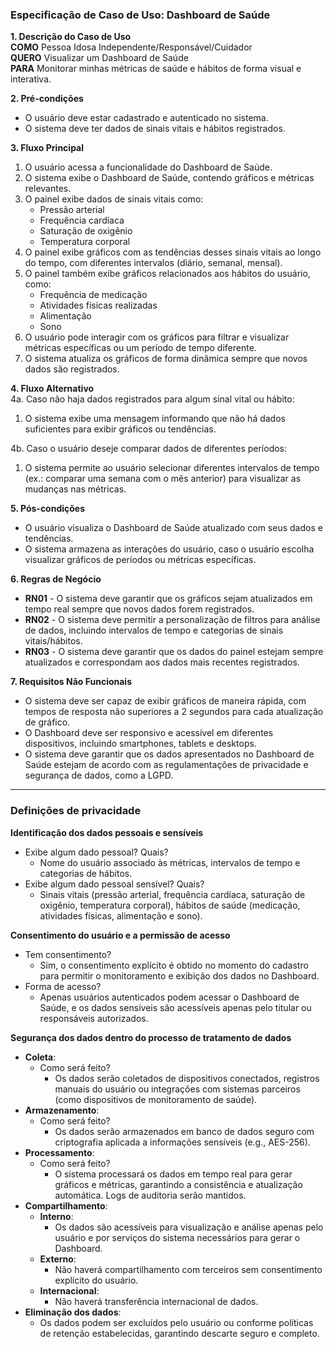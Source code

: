 ### Especificação de Caso de Uso: Dashboard de Saúde  

**1. Descrição do Caso de Uso**  
**COMO** Pessoa Idosa Independente/Responsável/Cuidador  
**QUERO** Visualizar um Dashboard de Saúde  
**PARA** Monitorar minhas métricas de saúde e hábitos de forma visual e interativa.  

**2. Pré-condições**  
- O usuário deve estar cadastrado e autenticado no sistema.  
- O sistema deve ter dados de sinais vitais e hábitos registrados.  

**3. Fluxo Principal**  
1. O usuário acessa a funcionalidade do Dashboard de Saúde.  
2. O sistema exibe o Dashboard de Saúde, contendo gráficos e métricas relevantes.  
3. O painel exibe dados de sinais vitais como:  
   - Pressão arterial  
   - Frequência cardíaca  
   - Saturação de oxigênio  
   - Temperatura corporal  
4. O painel exibe gráficos com as tendências desses sinais vitais ao longo do tempo, com diferentes intervalos (diário, semanal, mensal).  
5. O painel também exibe gráficos relacionados aos hábitos do usuário, como:  
   - Frequência de medicação  
   - Atividades físicas realizadas  
   - Alimentação  
   - Sono  
6. O usuário pode interagir com os gráficos para filtrar e visualizar métricas específicas ou um período de tempo diferente.  
7. O sistema atualiza os gráficos de forma dinâmica sempre que novos dados são registrados.  

**4. Fluxo Alternativo**  
4a. Caso não haja dados registrados para algum sinal vital ou hábito:  
   1. O sistema exibe uma mensagem informando que não há dados suficientes para exibir gráficos ou tendências.  

4b. Caso o usuário deseje comparar dados de diferentes períodos:  
   1. O sistema permite ao usuário selecionar diferentes intervalos de tempo (ex.: comparar uma semana com o mês anterior) para visualizar as mudanças nas métricas.  

**5. Pós-condições**  
- O usuário visualiza o Dashboard de Saúde atualizado com seus dados e tendências.  
- O sistema armazena as interações do usuário, caso o usuário escolha visualizar gráficos de períodos ou métricas específicas.  

**6. Regras de Negócio**  
- **RN01** - O sistema deve garantir que os gráficos sejam atualizados em tempo real sempre que novos dados forem registrados.  
- **RN02** - O sistema deve permitir a personalização de filtros para análise de dados, incluindo intervalos de tempo e categorias de sinais vitais/hábitos.  
- **RN03** - O sistema deve garantir que os dados do painel estejam sempre atualizados e correspondam aos dados mais recentes registrados.  

**7. Requisitos Não Funcionais**  
- O sistema deve ser capaz de exibir gráficos de maneira rápida, com tempos de resposta não superiores a 2 segundos para cada atualização de gráfico.  
- O Dashboard deve ser responsivo e acessível em diferentes dispositivos, incluindo smartphones, tablets e desktops.  
- O sistema deve garantir que os dados apresentados no Dashboard de Saúde estejam de acordo com as regulamentações de privacidade e segurança de dados, como a LGPD.  

---

### Definições de privacidade  

**Identificação dos dados pessoais e sensíveis**  
- Exibe algum dado pessoal? Quais?  
  - Nome do usuário associado às métricas, intervalos de tempo e categorias de hábitos.  
- Exibe algum dado pessoal sensível? Quais?  
  - Sinais vitais (pressão arterial, frequência cardíaca, saturação de oxigênio, temperatura corporal), hábitos de saúde (medicação, atividades físicas, alimentação e sono).  

**Consentimento do usuário e a permissão de acesso**  
- Tem consentimento?  
  - Sim, o consentimento explícito é obtido no momento do cadastro para permitir o monitoramento e exibição dos dados no Dashboard.  
- Forma de acesso?  
  - Apenas usuários autenticados podem acessar o Dashboard de Saúde, e os dados sensíveis são acessíveis apenas pelo titular ou responsáveis autorizados.  

**Segurança dos dados dentro do processo de tratamento de dados**  
- **Coleta**:  
  - Como será feito?  
    - Os dados serão coletados de dispositivos conectados, registros manuais do usuário ou integrações com sistemas parceiros (como dispositivos de monitoramento de saúde).  
- **Armazenamento**:  
  - Como será feito?  
    - Os dados serão armazenados em banco de dados seguro com criptografia aplicada a informações sensíveis (e.g., AES-256).  
- **Processamento**:  
  - Como será feito?  
    - O sistema processará os dados em tempo real para gerar gráficos e métricas, garantindo a consistência e atualização automática. Logs de auditoria serão mantidos.  
- **Compartilhamento**:  
  - **Interno**:  
    - Os dados são acessíveis para visualização e análise apenas pelo usuário e por serviços do sistema necessários para gerar o Dashboard.  
  - **Externo**:  
    - Não haverá compartilhamento com terceiros sem consentimento explícito do usuário.  
  - **Internacional**:  
    - Não haverá transferência internacional de dados.  
- **Eliminação dos dados**:  
  - Os dados podem ser excluídos pelo usuário ou conforme políticas de retenção estabelecidas, garantindo descarte seguro e completo.  
